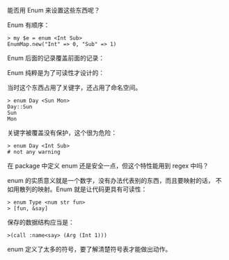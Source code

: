 能否用 Enum 来设置这些东西呢？

Enum 有顺序：

    > my $e = enum <Int Sub>
    EnumMap.new("Int" => 0, "Sub" => 1)

Enum 后面的记录覆盖前面的记录：

Enum 纯粹是为了可读性才设计的：

当时这个东西占用了关键字，还占用了命名空间。

    > enum Day <Sun Mon>
    Day::Sun
    Sun
    Mon

关键字被覆盖没有保护，这个很为危险：
    
    > enum Day <Int Sub>
    # not any warning
    
在 package 中定义 enum 还是安全一点，但这个特性能用到 regex 中吗？

enum 的实质意义就是一个数字，没有办法代表别的东西，而且要映射的话，
不如用散列的映射。Enum 就是让代码更具有可读性：

    > enum Type <num str fun>
    > [fun, &say]

保存的数据结构应当是：

    >(call :name<say> (Arg (Int 1)))

enum 定义了太多的符号，要了解清楚符号表才能做出动作。

